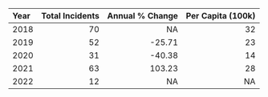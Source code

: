 |Year | Total Incidents| Annual % Change| Per Capita (100k)|
|:----|---------------:|---------------:|-----------------:|
|2018 |              70|              NA|                32|
|2019 |              52|          -25.71|                23|
|2020 |              31|          -40.38|                14|
|2021 |              63|          103.23|                28|
|2022 |              12|              NA|                NA|
